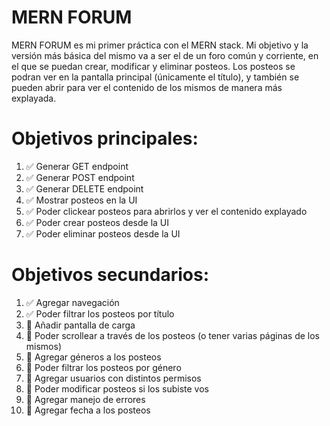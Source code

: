 # MERN FORUM

MERN FORUM es mi primer práctica con el MERN stack. Mi objetivo y la versión más básica del mismo va a ser el de un foro común y corriente, en el que se puedan crear, modificar y eliminar posteos. Los posteos se podran ver en la pantalla principal (únicamente el título), y también se pueden abrir para ver el contenido de los mismos de manera más explayada.

# Objetivos principales:

1.  ✅ Generar GET endpoint
2.  ✅ Generar POST endpoint
3.  ✅ Generar DELETE endpoint
4.  ✅ Mostrar posteos en la UI
5.  ✅ Poder clickear posteos para abrirlos y ver el contenido explayado
6.  ✅ Poder crear posteos desde la UI
7.  ✅ Poder eliminar posteos desde la UI

# Objetivos secundarios:

1.  ✅ Agregar navegación
2.  ✅ Poder filtrar los posteos por título
3.  🚧 Añadir pantalla de carga
4.  🚧 Poder scrollear a través de los posteos (o tener varias páginas de los mismos)
5.  🚧 Agregar géneros a los posteos
6.  🚧 Poder filtrar los posteos por género
7.  🚧 Agregar usuarios con distintos permisos
8.  🚧 Poder modificar posteos si los subiste vos
9.  🚧 Agregar manejo de errores
10. 🚧 Agregar fecha a los posteos

